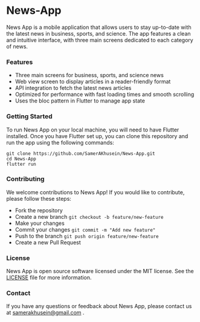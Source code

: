 # News-App
News App is a mobile application that allows users to stay up-to-date with the latest news in business, sports, and science. The app features a clean and intuitive interface, with three main screens dedicated to each category of news.

### Features

- Three main screens for business, sports, and science news
- Web view screen to display articles in a reader-friendly format
- API integration to fetch the latest news articles
- Optimized for performance with fast loading times and smooth scrolling
- Uses the bloc pattern in Flutter to manage app state

### Getting Started

To run News App on your local machine, you will need to have Flutter installed. Once you have Flutter set up, you can clone this repository and run the app using the following commands:

```
git clone https://github.com/SamerAKhusein/News-App.git
cd News-App
flutter run
```
### Contributing

We welcome contributions to News App! If you would like to contribute, please follow these steps:

- Fork the repository
- Create a new branch ``` git checkout -b feature/new-feature ```
- Make your changes
- Commit your changes ``` git commit -m "Add new feature" ```
- Push to the branch ``` git push origin feature/new-feature ```
- Create a new Pull Request


### License

News App is open source software licensed under the MIT license. See the [LICENSE](https://opensource.org/license/mit/) file for more information.

### Contact

If you have any questions or feedback about News App, please contact us at samerakhusein@gmail.com .
